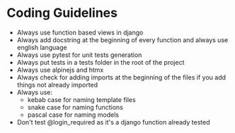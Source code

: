 # Coding Guidelines

* Always use function based views in django
* Always add docstring at the beginning of every function and always use english language
* Always use pytest for unit tests generation
* Always put tests in a tests folder in the root of the project
* Always use alpinejs and htmx
* Always check for adding imports at the beginning of the files if you add things not already imported
* Always use:
  * kebab case for naming template files
  * snake case for naming functions
  * pascal case for naming models
* Don't test @login_required as it's a django function already tested
